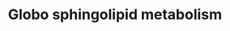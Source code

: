 ---
annotations:
- type: Pathway Ontology
  value: classic metabolic pathway
- type: Pathway Ontology
  value: sphingolipid metabolic pathway
authors:
- Mkutmon
- AlexanderPico
- MaintBot
- Eweitz
description: ''
last-edited: 2021-05-21
organisms:
- Bos taurus
redirect_from:
- /index.php/Pathway:WP3278
- /instance/WP3278
schema-jsonld:
- '@context': https://schema.org/
  '@id': https://wikipathways.github.io/pathways/WP3278.html
  '@type': Dataset
  creator:
    '@type': Organization
    name: WikiPathways
  description: ''
  keywords:
  - SIAT7B
  - 2.4.1.-
  - LacCer
  - ST6GALNAC5
  - SSEA-3
  - FUT9
  - FUT1
  - Gb3
  - ST6GALNAC3
  - GBGT1
  - GCNT1
  - SIAT4B
  - A3GALT2
  - FUT2
  - ABO
  - SSEA-4
  - B3GALT5
  - ST6GALNAC1
  - GALNT2
  - ST8SIA1
  - Gb4
  - B3GALNT1
  - ST6GAL2
  - Globo H
  - ST6GALNAC6
  - A4GALT
  - ST3GAL1
  - ST6GAL1
  - ST6GALNAC2
  license: CC0
  name: Globo sphingolipid metabolism
seo: CreativeWork
title: Globo sphingolipid metabolism
wpid: WP3278
---